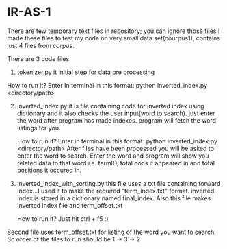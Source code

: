 # IR-AS-1

There are few temporary text files in repository; you can ignore those files
I made these files to test my code on very small data set(courpus1), contains just 4 files from corpus.

There are 3 code files

1) tokenizer.py
  it initial step for data pre processing
  
  How to run it? Enter in terminal in this format: 
  python inverted_index.py <directory/path>
  
2) inverted_index.py
   it is file containing code for inverted index using dictionary and it also checks the user input(word to search).
   just enter the word after program has made indexes. program will fetch the word listings for you.
   
   How to run it? Enter in terminal in this format: 
   python inverted_index.py <directory/path>
   After files have been processed you will be asked to enter the word to search. Enter the word and program will show you related data to    that word i.e. termID, total docs it appeared in and total positions it occured in.
   
3) inverted_index_with_sorting.py
    this file uses a txt file containing forward index...I used it to make the required "term_index.txt" format.
    inverted index is stored in a dictionary named final_index.
    Also this file makes inverted index file and term_offset.txt
    
    How to run it? Just hit ctrl + f5 :)
    

Second file uses term_offset.txt for listing of the word you want to search.    
So order of the files to run should be 1 -> 3 -> 2
